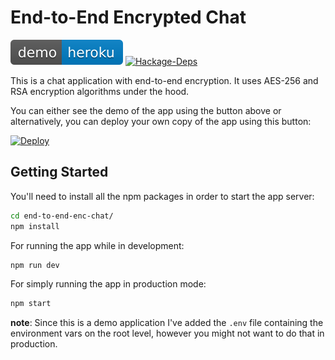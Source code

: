 # End-to-End Encrypted Chat

[![Demo on Heroku](./images/demo.svg)](https://end-to-end-enc-chat.herokuapp.com/) [![Hackage-Deps](https://img.shields.io/hackage-deps/v/lens.svg)](https://github.com/pskrunner14/end-to-end-enc-chat/network/dependencies)

This is a chat application with end-to-end encryption. It uses AES-256 and RSA encryption algorithms under the hood.

You can either see the demo of the app using the button above or alternatively, you can deploy your own copy of the app using this button:

[![Deploy](https://www.herokucdn.com/deploy/button.png)](https://heroku.com/deploy)

## Getting Started

You'll need to install all the npm packages in order to start the app server:

```bash
cd end-to-end-enc-chat/
npm install
```

For running the app while in development:

```bash
npm run dev
```

For simply running the app in production mode:

```bash
npm start
```

**note**: Since this is a demo application I've added the `.env` file containing the environment vars on the root level, however you might not want to do that in production.